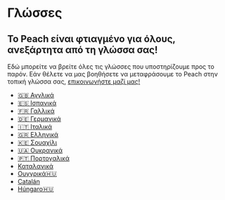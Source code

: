 # Γλώσσες
## Το Peach είναι φτιαγμένο για όλους, ανεξάρτητα από τη γλώσσα σας!

Εδώ μπορείτε να βρείτε όλες τις γλώσσες που υποστηρίζουμε προς το παρόν.
Εάν θέλετε να μας βοηθήσετε να μεταφράσουμε το Peach στην τοπική γλώσσα σας, [επικοινωνήστε μαζί μας!](mailto:hello@peachbitcoin.com)

- [🇬🇧 Αγγλικά](/)
- [🇪🇸 Ισπανικά](/es)
- [🇫🇷 Γαλλικά](/fr)
- [🇩🇪 Γερμανικά](/de)
- [🇮🇹 Ιταλικά](/it)
- [🇬🇷 Ελληνικά](/el)
- [🇰🇪 Σουαχίλι](/sw)
- [🇺🇦 Ουκρανικά](/uk)
- [🇵🇹 Πορτογαλικά](/pt)
- [Καταλανικά](/ca)
- [Ουγγρικά🇭🇺](/hu)
- [Catalán](/ca)
- [Húngaro🇭🇺](/hu)


